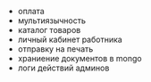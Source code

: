 - оплата
- мультиязычность
- каталог товаров
- личный кабинет работника
- отправку на печать
- храниение документов в mongo
- логи действий админов